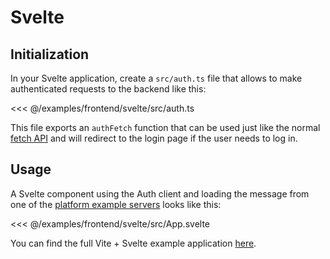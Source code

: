 # Svelte

## Initialization

In your Svelte application, create a `src/auth.ts` file that allows to make authenticated requests to the backend like this:

<<< @/examples/frontend/svelte/src/auth.ts

This file exports an `authFetch` function that can be used just like the normal [fetch API](https://developer.mozilla.org/en-US/docs/Web/API/Fetch_API/Using_Fetch) and will redirect to the login page if the user needs to log in.

## Usage

A Svelte component using the Auth client and loading the message from one of the [platform example servers](../platforms/index.md) looks like this:

<<< @/examples/frontend/svelte/src/App.svelte

You can find the full Vite + Svelte example application [here](https://github.com/feathersdev/examples/tree/main/client/svelte).
